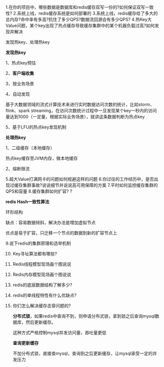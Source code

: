 1.在你的项目中，哪些数据是数据库和redis缓存双写一份的?如何保证双写一致性?
2.系统上线，redis缓存系统是如何部署的
3.系统上线，redis缓存给了多大的总内存?命中率有多高?抗住了多少QPS?数据流回源会有多少QPS?
4.热Key大Value问题，某个key出现了热点缓存导致缓存集群中的某个机器负载过高?如何发现并解决

发现热key、处理热key

**发现热key**

1、热点key预估

2、**客户端收集**

3、按业务场景

4、自动发现

基于大数据领域的流式计算技术来进行实时数据访问次数的统计，比如storm、flink、spark streaming，在访问次数统计过程中一旦发现某个key一秒内的访问量达到1000（一定量，根据实际业务场景），就讲这条数据判断为热点key

5、基于LFU的热点key发现机制



**处理热key**

1、二级缓存（本地缓存）

热点key缓存至JVM内存，做本地缓存



2、熔断限流





5.超大Value打满网卡的问题如何规避这样的问题
6.你过往的工作经历中，是否出现过缓存集群事故?说说细节并说说高可用保障的方案
7.平时如何监控缓存集群的QPS和容量
8.缓存集群如何扩容? ?

**redis Hash一致性算法**

环形结构



缺点：容易数据倾斜，解决办法是增加虚拟节点

优点是易于扩容，只迁移一个节点的数据到新的扩容节点上



9.说下redis的集群原理和选举机制

10. Key寻址算法都有哪些?

11. Redis线程模型现场画个图说说 

12. Redis内存模型现场画个图说说

13. redis的底层数据结构了解多少?

14. redis的单线程特性有什么优缺点?

15. 你们怎么解决缓存击穿问题的?

    **分布式锁**，如果redis中查询不到，则申请分布式锁，拿到锁之后查询mysql数据库，然后更新缓存。

    这种方式严格控制mysql并发访问量，吞吐量更低

    

    **查询更新缓存**

    不加分布式锁，直接查mysql，查询到之后更新缓存，让mysql承受一定的并发压力